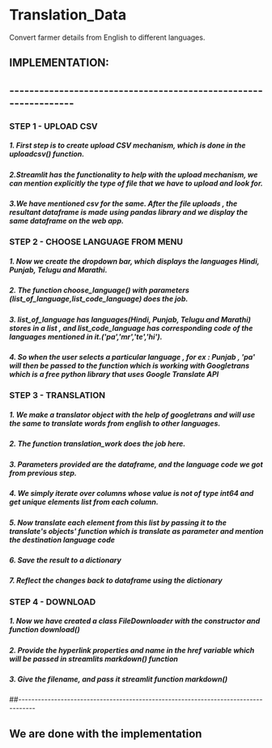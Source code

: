 # Translation_Data
Convert farmer details from English to different languages.

## IMPLEMENTATION:
## ----------------------------------------------------------------
### STEP 1 - UPLOAD CSV
##### 1. First step is to create upload CSV mechanism, which is done in the uploadcsv() function. 
##### 2.Streamlit has the functionality to help with the upload mechanism, we can mention explicitly the type of file that we have to upload and look for. 
##### 3.We have mentioned csv for the same. After the file uploads , the resultant dataframe is made using pandas library and we display the same dataframe on the web app.

### STEP 2 - CHOOSE LANGUAGE FROM MENU
##### 1. Now we create the dropdown bar, which displays the languages Hindi, Punjab, Telugu and Marathi. 
##### 2. The function choose_language() with parameters (list_of_language,list_code_language) does the job. 
##### 3. list_of_language has languages(Hindi, Punjab, Telugu and Marathi) stores in a list , and list_code_language has corresponding code of the languages mentioned in it.('pa','mr','te','hi'). 
##### 4. So when the user selects a particular language , for ex : Punjab , 'pa' will then be passed to the function which is working with Googletrans which is a free python library that uses Google Translate API

### STEP 3 - TRANSLATION
##### 1. We make a translator object with the help of googletrans and will use the same to translate words from english to other languages.
##### 2. The function translation_work does the job here.
##### 3. Parameters provided are the dataframe, and the language code we got from previous step.
##### 4. We simply iterate over columns whose value is not of type int64 and get unique elements list from each column.
##### 5. Now translate each element from this list by passing it to the translate's objects' function which is translate as parameter and mention the destination language code 
##### 6. Save the result to a dictionary
##### 7. Reflect the changes back to dataframe using the dictionary

### STEP 4 - DOWNLOAD
##### 1. Now we have created a class FileDownloader with the constructor and function download()
##### 2. Provide the hyperlink properties and name in the href variable which will be passed in streamlits markdown() function
##### 3. Give the filename, and pass it streamlit function markdown()
##-----------------------------------------------------------------------------------


## We are done with the implementation


